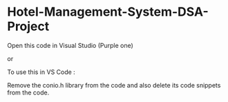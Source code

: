 # Hotel-Management-System-DSA-Project

Open this code in Visual Studio (Purple one)

or 

To use this in VS Code :

Remove the conio.h library from the code and also delete its code snippets from the code.